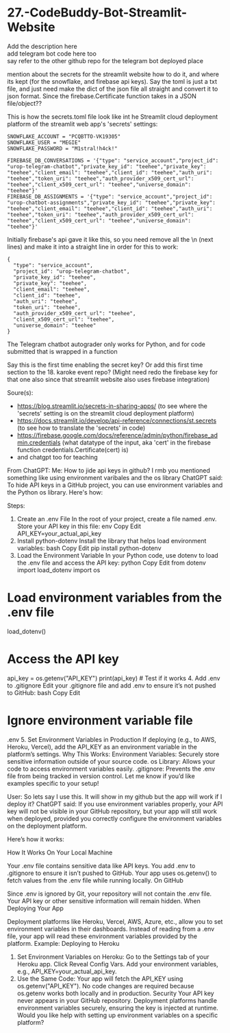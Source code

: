 # 27.-CodeBuddy-Bot-Streamlit-Website
Add the description here  
add telegram bot code here too  
say refer to the other github repo for the telegram bot deployed place

mention about the secrets for the streamlit website how to do it, and where its kept (for the snowflake, and firebase api keys). Say the toml is just a txt file, and just need make the dict of the json file all straight and convert it to json format. Since the firebase.Certificate function takes in a JSON file/object??

This is how the secrets.toml file look like int he Streamlit cloud deployment platform of the streamlit web app's 'secrets' settings:
```text
SNOWFLAKE_ACCOUNT = "PCQBTTO-VK19305"
SNOWFLAKE_USER = "MEGIE"
SNOWFLAKE_PASSWORD = "M1stral!h4ck!"

FIREBASE_DB_CONVERSATIONS = '{"type": "service_account","project_id": "urop-telegram-chatbot","private_key_id": "teehee","private_key": "teehee","client_email": "teehee","client_id": "teehee","auth_uri": "teehee","token_uri": "teehee","auth_provider_x509_cert_url": "teehee","client_x509_cert_url": "teehee","universe_domain": "teehee"}'
FIREBASE_DB_ASSIGNMENTS = '{"type": "service_account","project_id": "urop-chatbot-assignments","private_key_id": "teehee","private_key": "teehee","client_email": "teehee","client_id": "teehee","auth_uri": "teehee","token_uri": "teehee","auth_provider_x509_cert_url": "teehee","client_x509_cert_url": "teehee","universe_domain": "teehee"}'
```

Initially firebase's api gave it like this, so you need remove all the \n (next lines) and make it into a straight line in order for this to work:
```text
{
  "type": "service_account",
  "project_id": "urop-telegram-chatbot",
  "private_key_id": "teehee",
  "private_key": "teehee",
  "client_email": "teehee",
  "client_id": "teehee",
  "auth_uri": "teehee",
  "token_uri": "teehee",
  "auth_provider_x509_cert_url": "teehee",
  "client_x509_cert_url": "teehee",
  "universe_domain": "teehee"
}
```

The Telegram chatbot autograder only works for Python,
and for code submitted that is wrapped in a function


Say this is the first time enabling the secret key? Or add this first time section to the 18. karoke event repo? (Might need redo the firebase key for that one also since that streamlit website also uses firebase integration)

Soure(s):  
- https://blog.streamlit.io/secrets-in-sharing-apps/ (to see where the 'secrets' setting is on the streamlit cloud deployment platform)
- https://docs.streamlit.io/develop/api-reference/connections/st.secrets (to see how to translate the 'secrets' in code)
- https://firebase.google.com/docs/reference/admin/python/firebase_admin.credentials (what datatype of the input, aka 'cert' in the firebase function credentials.Certificate(cert) is)
- and chatgpt too for teaching

From ChatGPT:
Me: How to jide api keys in github? I rmb you mentioned something like using environment varibales and the os library
ChatGPT said: To hide API keys in a GitHub project, you can use environment variables and the Python os library. Here's how:

Steps:
1. Create an .env File
In the root of your project, create a file named .env.
Store your API key in this file:
env
Copy
Edit
API_KEY=your_actual_api_key
2. Install python-dotenv
Install the library that helps load environment variables:
bash
Copy
Edit
pip install python-dotenv
3. Load the Environment Variable
In your Python code, use dotenv to load the .env file and access the API key:
python
Copy
Edit
from dotenv import load_dotenv
import os

# Load environment variables from the .env file
load_dotenv()

# Access the API key
api_key = os.getenv("API_KEY")
print(api_key)  # Test if it works
4. Add .env to .gitignore
Edit your .gitignore file and add .env to ensure it’s not pushed to GitHub:
bash
Copy
Edit
# Ignore environment variable file
.env
5. Set Environment Variables in Production
If deploying (e.g., to AWS, Heroku, Vercel), add the API_KEY as an environment variable in the platform’s settings.
Why This Works:
Environment Variables: Securely store sensitive information outside of your source code.
os Library: Allows your code to access environment variables easily.
.gitignore: Prevents the .env file from being tracked in version control.
Let me know if you’d like examples specific to your setup!


User: So lets say I use this. It will show in my github but the app will work if I deploy it?
ChatGPT said: If you use environment variables properly, your API key will not be visible in your GitHub repository, but your app will still work when deployed, provided you correctly configure the environment variables on the deployment platform.

Here’s how it works:

How It Works
On Your Local Machine

Your .env file contains sensitive data like API keys.
You add .env to .gitignore to ensure it isn’t pushed to GitHub.
Your app uses os.getenv() to fetch values from the .env file while running locally.
On GitHub

Since .env is ignored by Git, your repository will not contain the .env file.
Your API key or other sensitive information will remain hidden.
When Deploying Your App

Deployment platforms like Heroku, Vercel, AWS, Azure, etc., allow you to set environment variables in their dashboards.
Instead of reading from a .env file, your app will read these environment variables provided by the platform.
Example: Deploying to Heroku
1. Set Environment Variables on Heroku:
Go to the Settings tab of your Heroku app.
Click Reveal Config Vars.
Add your environment variables, e.g., API_KEY=your_actual_api_key.
2. Use the Same Code:
Your app will fetch the API_KEY using os.getenv("API_KEY").
No code changes are required because os.getenv works both locally and in production.
Security
Your API key never appears in your GitHub repository.
Deployment platforms handle environment variables securely, ensuring the key is injected at runtime.
Would you like help with setting up environment variables on a specific platform?
